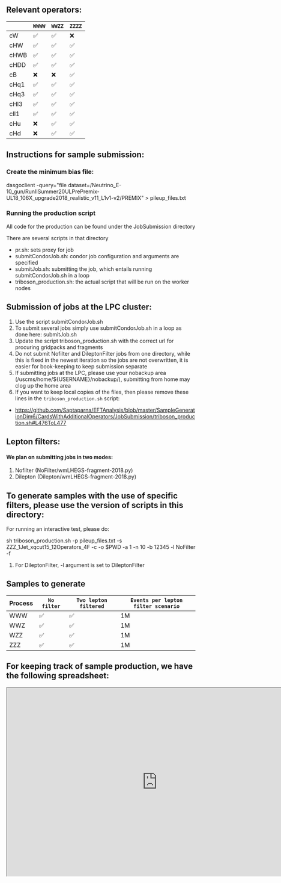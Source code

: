 
## Relevant operators:

|                    | `WWWW` | `WWZZ` | `ZZZZ`  | 
|--------------------|--------|--------|---------|
| cW                 | ✅     | ✅     | ❌      |
| cHW                | ✅     | ✅     | ✅      | 
| cHWB               | ✅     | ✅     | ✅      |
| cHDD               | ✅     | ✅     | ✅      |
| cB                 | ❌     | ❌     | ✅      |
| cHq1               | ✅     | ✅     | ✅      |
| cHq3               | ✅     | ✅     | ✅      |
| cHl3               | ✅     | ✅     | ✅      |
| cll1               | ✅     | ✅     | ✅      |
| cHu                | ❌     | ✅     | ✅      |
| cHd                | ❌     | ✅     | ✅      |

## Instructions for sample submission:

### Create the minimum bias file: 

dasgoclient -query="file dataset=/Neutrino_E-10_gun/RunIISummer20ULPrePremix-UL18_106X_upgrade2018_realistic_v11_L1v1-v2/PREMIX" > pileup_files.txt

### Running the production script

All code for the production can be found under the JobSubmission directory

There are several scripts in that directory

- pr.sh: sets proxy for job
- submitCondorJob.sh: condor job configuration and arguments are specified
- submitJob.sh: submitting the job, which entails running submitCondorJob.sh in a loop
- triboson_production.sh: the actual script that will be run on the worker nodes 

## Submission of jobs at the LPC cluster:

1. Use the script submitCondorJob.sh
2. To submit several jobs simply use submitCondorJob.sh in a loop as done here: submitJob.sh
3. Update the script triboson_production.sh with the correct url for procuring gridpacks and fragments
4. Do not submit Nofilter and DileptonFilter jobs from one directory, while this is fixed in the newest iteration so the jobs are not overwritten, it is easier for book-keeping to keep submission separate
5. If submitting jobs at the LPC, please use your nobackup area (/uscms/home/${USERNAME}/nobackup/), submitting from home may clog up the home area
6. If you want to keep local copies of the files, then please remove these lines in the `triboson_production.sh` script:
- https://github.com/Saptaparna/EFTAnalysis/blob/master/SampleGenerationDim6/CardsWithAdditionalOperators/JobSubmission/triboson_production.sh#L476ToL477 

## Lepton filters:

#### We plan on submitting jobs in two modes:

1. Nofilter (NoFilter/wmLHEGS-fragment-2018.py)
2. Dilepton (Dilepton/wmLHEGS-fragment-2018.py)

## To generate samples with the use of specific filters, please use the version of scripts in this directory: 

For running an interactive test, please do:

sh triboson_production.sh -p pileup_files.txt -s ZZZ_1Jet_xqcut15_12Operators_4F -c -o $PWD -a 1 -n 10 -b 12345 -l NoFilter -f

1. For DileptonFilter, -l argument is set to DileptonFilter

## Samples to generate


| Process            | `No filter` | `Two lepton filtered` |   `Events per lepton filter scenario` |
|--------------------|-------------|-----------------------|---------------------------------------|
| WWW                | ✅          | ✅                    |             1M		           |	
| WWZ                | ✅          | ✅                    |             1M	                   |
| WZZ                | ✅          | ✅                    |             1M		           |
| ZZZ                | ✅          | ✅                    |             1M	                   |

## For keeping track of sample production, we have the following spreadsheet:

<iframe src="https://docs.google.com/spreadsheets/d/14xAqp9kCjJNmuxpJDPC7XgNk1O6dF5_KQl-Qo8HMd68/pubhtml?gid=0&amp;single=true&amp;widget=true&amp;headers=false", width=800, height=500></iframe>
